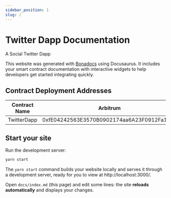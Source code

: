 ```yaml
---
sidebar_position: 1
slug: /
---
```


# Twitter Dapp Documentation

A Social Twitter Dapp


This website was generated with [Bonadocs](https://bonadocs.com/) using Docusaurus. It includes your smart contract
documentation with interactive widgets to help developers get started integrating quickly.

## Contract Deployment Addresses

| Contract Name | Arbitrum |
| -------------- | -------------- |
| TwitterDapp | 0xfE04242563E3570B0902174aa6A23F0912Fa1aA2 |

## Start your site

Run the development server:

```bash
yarn start
```

The `yarn start` command builds your website locally and serves it through a development server, ready for you to view at http://localhost:3000/.

Open `docs/index.md` (this page) and edit some lines: the site **reloads automatically** and displays your changes.
